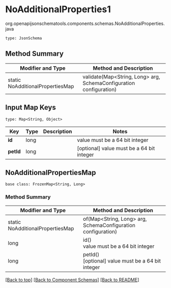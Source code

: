 # NoAdditionalProperties1
org.openapijsonschematools.components.schemas.NoAdditionalProperties.java
```
type: JsonSchema
```

## Method Summary
| Modifier and Type | Method and Description |
| ----------------- | ---------------------- |
| static NoAdditionalPropertiesMap | validate(Map<String, Long> arg, SchemaConfiguration configuration) |

## Input Map Keys
```
type: Map<String, Object>
```
Key | Type |  Description | Notes
------------ | ------------- | ------------- | -------------
**id** | long |  | value must be a 64 bit integer
**petId** | long |  | [optional] value must be a 64 bit integer

## NoAdditionalPropertiesMap
```
base class: FrozenMap<String, Long>
```

### Method Summary
| Modifier and Type | Method and Description |
| ----------------- | ---------------------- |
| static NoAdditionalPropertiesMap | of(Map<String, Long> arg, SchemaConfiguration configuration) |
| long | id()<br> value must be a 64 bit integer |
| long | petId()<br>[optional] value must be a 64 bit integer |

[[Back to top]](#top) [[Back to Component Schemas]](../../../README.md#Component-Schemas) [[Back to README]](../../../README.md)
